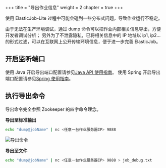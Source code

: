 +++
title = "导出作业信息"
weight = 2
chapter = true
+++

使用 ElasticJob-Lite 过程中可能会碰到一些分布式问题，导致作业运行不稳定。

由于无法在生产环境调试，通过 dump 命令可以把作业内部相关信息导出，方便开发者调试分析；
另外为了不泄露隐私，已将相关信息中的 IP 地址以 ip1, ip2... 的形式过滤，可以在互联网上公开传输环境信息，便于进一步完善 ElasticJob。

## 开启监听端口

使用 Java 开启导出端口配置请参见[Java API 使用指南](/cn/user-manual/elasticjob-lite/usage/java-api)。
使用 Spring 开启导出端口配置请参见[Spring 使用指南](/cn/user-manual/elasticjob-lite/usage/spring-namespace)。

## 执行导出命令

导出命令完全参照 Zookeeper 的四字命令理念。

**导出至标准输出**

```bash
echo "dump@jobName" | nc <任意一台作业服务器IP> 9888
```

![导出命令](https://shardingsphere.apache.org/elasticjob/current/img/dump/dump.jpg)

**导出至文件**

```bash
echo "dump@jobName" | nc <任意一台作业服务器IP> 9888 > job_debug.txt
```
